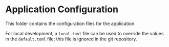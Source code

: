 # Application Configuration

This folder contains the configuration files for the application.

For local development, a `local.toml` file can be used to override the values in the `default.toml` file; this file is ignored in the git repository.
